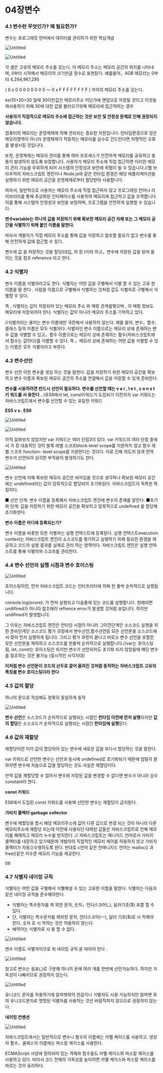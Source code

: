 # **04장변수**

### **4.1 변수란 무엇인가? 왜 필요한가?**

변수는 프로그래밍 언어에서 데이터를 관리하기 위한 핵심개념

![Untitled](https://prod-files-secure.s3.us-west-2.amazonaws.com/eb8c69ea-a96c-4999-8499-40683b71b834/9b24eea0-3b27-41b0-a189-b626e283f1fb/Untitled.png)

![Untitled](https://prod-files-secure.s3.us-west-2.amazonaws.com/eb8c69ea-a96c-4999-8499-40683b71b834/b0225ad2-4dea-4c9c-8837-2ebc8c3cd360/Untitled.png)

각 셀은 고유의 메모리 주소를 갖는다. 이 메모리 주소는 메모리 공간의 위치를 나타내며, 0부터 시작해서 메모리의 크기만큼 정수로 표현된다. 예를들어，4GB 메모리는 0부터 4,294,967,295

( 0 x 0 0 0 0 0 0 0 0 〜 0 x F F F F F F F F ) 까지의 메모리 주소를 갖는다.

ex)10+20=30 일때 30이란값은 메모리주소 어딘가에 랜덤으로 저장될 것이고 이것을 재사용하기 위해 30에 대한 값을 불러오기위해 메모리에 접근하려는 경우

**사용자가 직접적으로 메모리 주소에 접근하는 것은 보안 및 안정성 문제로 인해 권장되지 않습니다.**

컴퓨터의 메모리는 운영체제에 의해 관리되는 중요한 자원입니다. 런타임환경으로 얻은 메모리영역이 아니라 운영체제가 작동하는 메모리를 실수로 건드린다면 치명적인 오류를 발생시킬 것입니다.

또한, 운영체제는 메모리 관리를 통해 여러 프로세스가 안전하게 메모리를 공유하고 충돌이 발생하지 않도록 보장합니다. 사용자가 메모리 주소에 직접 접근하면 이러한 메모리 관리 기능을 우회하게 되어 시스템의 안정성과 보안에 위협이 될 수 있습니다.//웹 브라우저의 자바스크립트 엔진이나 Node.js와 같은 런타임 환경은 해당 애플리케이션을 실행하기 위한 메모리 공간을 운영체제로부터 할당받아 사용합니다.

따라서, 일반적으로 사용자는 메모리 주소에 직접 접근하지 않고 프로그래밍 언어나 라이브러리를 통해 추상화된 인터페이스를 사용하여 메모리에 접근하고 값을 조작합니다. 이를 통해 시스템의 안정성과 보안을 보장하며, 프로그램을 안전하게 실행할 수 있습니다.

**변수variable는 하나의 값을 저장하기 위해 확보한 메모리 공간 자체 또는 그 메모리 공간을 식별하기 위해 붙인 이름을 말한다.**

따라서 개발자가 직접 메모리 주소를 통해 값을 저장하고 참조할 필요가 없고 변수를 통해 안전하게 값에 접근할 수 있다.

변수에 값 을 저장하는 것을 할당(대입, 저 장 )이라 하고，변수에 저장된 값을 읽어 들이는 것을 참조
reference 라고 한다.

### **4.2 식별자**

변수 이름을 식별자라고도 한다. 식별자는 어떤 값을 구별해서 식별 할 수 있는 고유 한 이름을 말 한다 .
사람을 이름으로 구별해서 식별하는 것처럼 값도 식별자로 구별해서 식별할 수 있다.

즉 , 식별자는 값이 저장되어 있는 메모리 주소 와 매핑 관계를맺으며 , 이 매핑 정보도 메모리에 저장되어야 한다. 식별자는 값이 아니라 메모리 주소를 기억하고 있다.

//식별자라는 용어는 변수 이름에만 국한해서 사용하지 않는다. 예를 들어, 변수，함수, 클래스 등의 이름은 모두 식별자다. 식별자인 변수 이름으로는 메모리 상에 존재하는 변수 값을 식별할 수 있고，함수 이름으로는 메모리 상에 존재하는 함수(자바스크립트에서 함수는 값이다)를 식별할 수 있다. 즉 ，메모리 상에 존재하는 어떤 값을 식별할 수 있는 이름은 모두 식별자라고 부른다.

### **4.3 변수선언**

변수 선언 이란 변수를 생성 하는 것을 말한다. 값을 저장하기 위한 메모리 공간을 확보하고 변수 이름과 확보된 메모리 공간의 주소를 연결해서 값을 저장할 수 있게 준비한다.

**변수를 시용하려면 반드시 선언이 필요하다. 변수를 선언할 때는 v a r , l e t , c o n s t 키 워드를 사 용한다 .** //ES6에서 let, const키워드가 도입되기 이전까지 var 키워드는 자바스크립트에서 변수를 선언할 수 있는 유일한 키워드

**ES5 v s . ES6**

![Untitled](https://prod-files-secure.s3.us-west-2.amazonaws.com/eb8c69ea-a96c-4999-8499-40683b71b834/77b76895-576e-4963-85fd-eebeae106cee/Untitled.png)

![Untitled](https://prod-files-secure.s3.us-west-2.amazonaws.com/eb8c69ea-a96c-4999-8499-40683b71b834/49e500ea-9044-4c33-adde-fa2d85a9d6b0/Untitled.png)

아직 살펴보지 않았지만 var 키워드는 여러 단점3이 있다. var 키워드의 여러 단점 중에서 가 장 대표적인 것이 블록 레벨 스코프block-level scope를 지원하지 않고 함수 레벨 스코프 function- level scope를 지원한다는 것이다. 이로 인해 의도치 않게 전역 변수가 선언되어 심각한 부작용이 발생하기도 한다.

![Untitled](https://prod-files-secure.s3.us-west-2.amazonaws.com/eb8c69ea-a96c-4999-8499-40683b71b834/2d41b2da-671a-4f91-b1c5-b56b177d0a28/Untitled.png)

변수 선언에 의해 확보된 메모리 공간은 비어있을 것으로 생각하나 확보된 메모리 공간에는 undefined라는 값이 암묵적으로 할당되어 초기화된다. 자바스크립트의 독특한 특징이다.

■ 선언 단계: 변수 이름을 등록해서 자바스크립트 엔진에 변수의 존재를 알린다.
■초기화 단계: 값을 저장하기 위한 메모리 공간을 확보하고 암묵적으로 undefined 를 할당해 초기화한다.

**변수 이름은 어디에 등록되는가?**

변수 이름을 비롯한 모든 식별자는 실행 컨텍스트에 등록된다. 실행 컨텍스트execution context는 자바스크립트 엔진이 소스코드를 평가하고 실행하기 위해 필요한 환경을 제공하고 코드의 실행 결과를 실제로 관리 하는 영역이다. 자바스크립트 엔진은 실행 컨텍스트를 통해 식별자와 스코프를 관리한다.

### **4.4 변수 선언의 실행 시점과 변수 호이스팅**

![Untitled](https://prod-files-secure.s3.us-west-2.amazonaws.com/eb8c69ea-a96c-4999-8499-40683b71b834/59f55306-8765-4238-9749-cbfe9eb52b92/Untitled.png)

호이스팅이란, 먼저 자바스크립트 코드는 인터프리터에 의해 한 줄씩 순차적으로 실행됩니다.

console.log(score); 가 먼저 실행되고 다음줄에 있는 코드를 실행합니다. 원래라면 undifined가 아니라 참조에러 refrence error가 발생할 것처럼 보입니다. 하지만 undifined가 발생합니다.

그 이유는 자바스크립트 엔진은 런타임 시점이 아니라 그이전단계인 소스코드 실행을 위한 준비단계인 소스코드 평가 과정에서 변수선언,함수선언등 모든 선언문을 소스코드에서 찾아 먼저 실행하게 됩니다. 그리고 평가 과정이 끝나고 비로소 변수 선언을 포함한 모든 선언문을 제외하고 소스코드를 한줄씩 순차적으로 실행합니다.//var는 호이스팅 됨, let, const는 호이스팅은 되지만 변수가 선언되어도 초기화 되지 않았을때 해당 변수를 참조하는 것은 불가능 (일시적인 사각지대)

**이처럼 변수 선언문이 코드의 선두로 끌어 올려진 것처럼 동작하는 자바스크립트 고유의
특징을 변수 호이스팅이라 한다**

### 4.5 값의 할당

하나의 문으로 작성해도 정확히 동일하게 동작

![Untitled](https://prod-files-secure.s3.us-west-2.amazonaws.com/eb8c69ea-a96c-4999-8499-40683b71b834/74470149-f13e-4539-a032-0e4d79eeb8c7/Untitled.png)

**변수 선언**은 소스코드가 순차적으로 실행되는 시점인 **런타임 이전에 먼저 실행**되지만 **값의 할당**은 소스코드가 순차적으로 실행되는 시점인 **런타임에 실행**된다.

### **4.6 값의 재할당**

재할당이란 이미 값이 할당되어 있는 변수에 새로운 값을 또다시 할당하는 것을 말한다.

var 키워드로 선언한 변수는 선언과 동시에 undefined로 초기화되기 때문에 엄밀히 말하자면 변수에 처음으로 값을 할당하는 것도 사실은 재할당이다.

만약 값을 재할당할 수 없어서 변수에 저장된 값을 변경할 수 없다면 변수가 아니라 상수constant라 한다.

**const 키워드**

ES6에서 도입된 const 키워드를 사용해 선언한 변수는 재할당이 금지된다.

**가비지 콜렉터 garbage collector**

변수에 재할당을 할시 해당 메모리주소에 값이 다른 값으로 변경 되는 것이 아니라 다른 메모리주소에 재할당 되는데 이전에 사용되던 대체된 값들은 자바스크립트로 인해 메모리를 해제하고 메모리 누수를 방지한다 .// 자바스크립트는 매니지드 언어로서 가비지 콜렉터를 내장하고 있기때문에 개발자의 직접적인 메모리 제어를 허용하지 않고 가비지 콜렉터가 자동으수행하도록 한다. 반대로 c언어 같은 언매니지드 언어는 malloc() 과 free()같은 저수준 메모리 기능을 제공한다.

06

### 4.7 식별자 네이밍 규칙

식별자는 어떤 값을 구별해서 식별해낼 수 있는 고유한 이름을 말한다. 식별자는 다음과 같은 네이밍 규칙을 준수해야한다.

-   식별자는 특수문자를 제 외한 문자, 숫자，언더스코어(\_), 달러기호($) 포함 할 수 있다.
-   단, 식별자는 특수문자를 제외한 문자, 언더스코어(一), 달러 기호($)로 시 작해야 한다. 숫자 로 시 작하는 것은 허용하지 않는다.
-   예약어는 식별자로 사 용 할 수 없다.

![Untitled](https://prod-files-secure.s3.us-west-2.amazonaws.com/eb8c69ea-a96c-4999-8499-40683b71b834/001410f0-9c1e-44eb-b6a8-327df7e7f4a2/Untitled.png)

변수 이름도 식별자이므로 위 네이밍 규칙 을 따라야 한다 .

![Untitled](https://prod-files-secure.s3.us-west-2.amazonaws.com/eb8c69ea-a96c-4999-8499-40683b71b834/b4d61d86-632c-4593-8f7e-d880e0e7edf9/Untitled.png)

참고로 변수는 쉼표(,)로 구분해 하나의 문에 여러 개를 한번에 선언가능하다. 하지만 가독성이 나빠지므로 권장하지 않는다.

![Untitled](https://prod-files-secure.s3.us-west-2.amazonaws.com/eb8c69ea-a96c-4999-8499-40683b71b834/73d23f3b-25fa-4b65-91f6-39769065bb9a/Untitled.png)

유니코드 문자를 허용하기에 알파벳외의 한글이나 식별자도 사용 가능하지만 알파벳 외의 유니코드문자로 명명된 식별자를 사용하는 것은 바람직하지 않으므로 권장하지 않는다.

**네이밍 컨벤션**

![Untitled](https://prod-files-secure.s3.us-west-2.amazonaws.com/eb8c69ea-a96c-4999-8499-40683b71b834/b4d30be0-5032-451f-a408-5f87a0fe50a1/Untitled.png)

자바스크립트에서는 일반적으로 변수나 함수의 이름에는 카멜 케이스를 사용하고, 생성자 함수，클래스의 이름에는 파스칼 케이스를 사용한다.

ECMAScript 사양에 정의되어 있는 객체와 함수들도 카멜 케이스와 파스칼 케이스를 사용하고 있다. 따라서 코드 전체의 가독성을 높이려면 카멜 케이스와 파스칼 케이스를 따르는 것이 유리하다.
